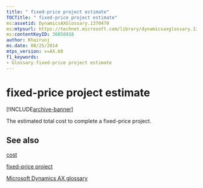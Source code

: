 ```yaml
---
title: " fixed-price project estimate"
TOCTitle: " fixed-price project estimate"
ms:assetid: DynamicsAXGlossary.1370470
ms:mtpsurl: https://technet.microsoft.com/library/dynamicsaxglossary.1370470(v=AX.60)
ms:contentKeyID: 36056918
author: Khairunj
ms.date: 08/25/2014
mtps_version: v=AX.60
f1_keywords:
- Glossary.fixed-price project estimate
---
```


# fixed-price project estimate


[!INCLUDE[archive-banner](includes/archive-banner.md)]

The estimated total cost to complete a fixed-price project.

## See also

[cost](cost.md)

[fixed-price project](fixed-price-project.md)

[Microsoft Dynamics AX glossary](glossary/microsoft-dynamics-ax-glossary.md)

  


